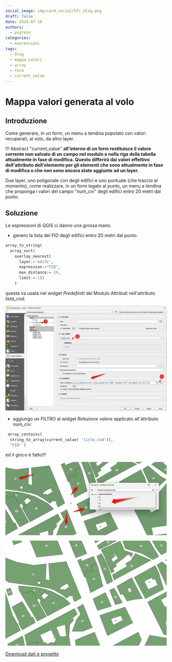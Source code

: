 ```yaml
---
social_image: img/card_social/hfc_blog.png
draft: false
date: 2024-07-16
authors:
  - pigreco
categories:
  - espressioni
tags:
  - blog
  - mappa_valori
  - array
  - form
  - current_value
---
```


# Mappa valori generata al volo

## Introduzione

Come generare, in un form, un menu a tendina popolato con valori recuperati, al volo, da altro layer.

!!! Abstract "current_value"
    **all'interno di un form restituisce il valore corrente non salvato di un campo nel modulo o nella riga della tabella attualmente in fase di modifica. Questo differirà dai valori effettivo dell'attributo dell'elemento per gli elementi che sono attualmente in fase di modifica o che non sono ancora state aggiunte ad un layer.**

<!-- more -->

Due layer, uno poligonale con degli edifici e uno puntuale (che traccio al momento), come realizzare, in un form legato al punto, un menu a tendina che proponga i valori del campo "num_civ" degli edifici entro 20 metri dal punto.

## Soluzione

Le espressioni di QGIS ci danno una grossa mano.

- genero la lista dei FID degli edifici entro 20 metri dal punto:

```py
array_to_string( 
  array_sort( 
    overlay_nearest(
      layer:='edifc',
      expression:="FID",
      max_distance:= 20,
      limit:=-1))
    )
```
questa va usata nel widget _Predefiniti_ del Modulo Attributi nell'attributo _lista_cod_.

[![](./img_01.png)](./img_01.png)

- aggiungo un FILTRO al widget _Relazione valore_ applicato all'attributo _num_civ_:

```py
 array_contains(
  string_to_array(current_value( 'lista_cod')),
  "FID" )
```
ed il gioco è fatto!!!

[![](./img_03.png)](./img_03.png)

[![](./img_04.gif)](./img_04.gif)

[Download dati e progetto](./esempio.zip)
